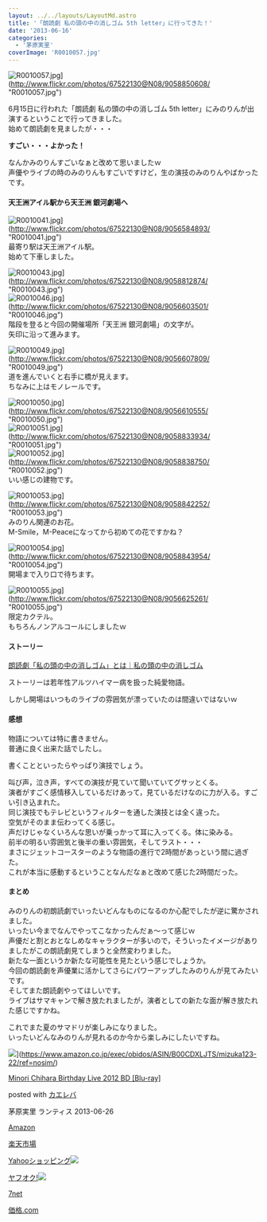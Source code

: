 ```yaml
---
layout: ../../layouts/LayoutMd.astro
title: '「朗読劇 私の頭の中の消しゴム 5th letter」に行ってきた！'
date: '2013-06-16'
categories:
  - '茅原実里'
coverImage: 'R0010057.jpg'
---
```


![R0010057.jpg](/archive/images/9058850608_e32d7fd902_b.jpg)](http://www.flickr.com/photos/67522130@N08/9058850608/ "R0010057.jpg")

6月15日に行われた「朗読劇 私の頭の中の消しゴム 5th letter」にみのりんが出演するということで行ってきました。  
始めて朗読劇を見ましたが・・・

**すごい・・・よかった！**

なんかみのりんすごいなぁと改めて思いましたｗ  
声優やライブの時のみのりんもすごいですけど，生の演技のみのりんやばかったです。

#### 天王洲アイル駅から天王洲 銀河劇場へ

![R0010041.jpg](/archive/images/9056584893_76a670e510_b.jpg)](http://www.flickr.com/photos/67522130@N08/9056584893/ "R0010041.jpg")  
最寄り駅は天王洲アイル駅。  
始めて下車しました。

![R0010043.jpg](/archive/images/9058812874_7a414d7a69_b.jpg)](http://www.flickr.com/photos/67522130@N08/9058812874/ "R0010043.jpg")  
![R0010046.jpg](/archive/images/9056603501_7f799c3d4b_b.jpg)](http://www.flickr.com/photos/67522130@N08/9056603501/ "R0010046.jpg")  
階段を登ると今回の開催場所「天王洲 銀河劇場」の文字が。  
矢印に沿って進みます。

![R0010049.jpg](/archive/images/9056607809_23835f6c22_b.jpg)](http://www.flickr.com/photos/67522130@N08/9056607809/ "R0010049.jpg")  
道を進んでいくと右手に橋が見えます。  
ちなみに上はモノレールです。

![R0010050.jpg](/archive/images/9056610555_9e103d1ec3_b.jpg)](http://www.flickr.com/photos/67522130@N08/9056610555/ "R0010050.jpg")  
![R0010051.jpg](/archive/images/9058833934_308dc880d5_b.jpg)](http://www.flickr.com/photos/67522130@N08/9058833934/ "R0010051.jpg")  
![R0010052.jpg](/archive/images/9058838750_f996dd2c56_b.jpg)](http://www.flickr.com/photos/67522130@N08/9058838750/ "R0010052.jpg")  
いい感じの建物です。

![R0010053.jpg](/archive/images/9058842252_5a1e6811c0_b.jpg)](http://www.flickr.com/photos/67522130@N08/9058842252/ "R0010053.jpg")  
みのりん関連のお花。  
M-Smile，M-Peaceになってから初めての花ですかね？

![R0010054.jpg](/archive/images/9058843954_e1f9e5c348_b.jpg)](http://www.flickr.com/photos/67522130@N08/9058843954/ "R0010054.jpg")  
開場まで入り口で待ちます。

![R0010055.jpg](/archive/images/9056625261_fa21f57c29_b.jpg)](http://www.flickr.com/photos/67522130@N08/9056625261/ "R0010055.jpg")  
限定カクテル。  
もちろんノンアルコールにしましたｗ

#### ストーリー

[朗読劇「私の頭の中の消しゴム」とは｜私の頭の中の消しゴム](http://keshigomu.info/about.html)

ストーリーは若年性アルツハイマー病を扱った純愛物語。

しかし開場はいつものライブの雰囲気が漂っていたのは間違いではないｗ

#### 感想

物語については特に書きません。  
普通に良く出来た話でしたし。

書くことといったらやっぱり演技でしょう。

叫び声，泣き声，すべての演技が見ていて聞いていてグサッとくる。  
演者がすごく感情移入しているだけあって，見ているだけなのに力が入る。すごい引き込まれた。  
同じ演技でもテレビというフィルターを通した演技とは全く違った。  
空気がそのまま伝わってくる感じ。  
声だけじゃなくいろんな思いが乗っかって耳に入ってくる。体に染みる。  
前半の明るい雰囲気と後半の重い雰囲気，そしてラスト・・・  
まさにジェットコースターのような物語の進行で2時間があっという間に過ぎた。  
これが本当に感動するということなんだなぁと改めて感じた2時間だった。

#### まとめ

みのりんの初朗読劇でいったいどんなものになるのか心配でしたが逆に驚かされました。  
いったい今までなんでやってこなかったんだぁ～って感じｗ  
声優だと割とおとなしめなキャラクターが多いので，そういったイメージがありましたがこの朗読劇見てしまうと全然変わりました。  
新たな一面というか新たな可能性を見たという感じでしょうか。  
今回の朗読劇を声優業に活かしてさらにパワーアップしたみのりんが見てみたいです。  
そしてまた朗読劇やってほしいです。  
ライブはサマキャンで解き放たれましたが，演者としての新たな面が解き放たれた感じですかね。

これでまた夏のサマドリが楽しみになりました。  
いったいどんなみのりんが見れるのか今から楽しみにしたいですね。

![](/archive/images/41Vg8n1EPVL._SL160_.jpg)](https://www.amazon.co.jp/exec/obidos/ASIN/B00CDXLJTS/mizuka123-22/ref=nosim/)

[Minori Chihara Birthday Live 2012 BD \[Blu-ray\]](https://www.amazon.co.jp/exec/obidos/ASIN/B00CDXLJTS/mizuka123-22/ref=nosim/)

posted with [カエレバ](http://kaereba.com)

茅原実里 ランティス 2013-06-26

[Amazon](http://www.amazon.co.jp/gp/search?keywords=Minori%20Chihara%20Birthday%20Live%202012%20BD&__mk_ja_JP=%83J%83%5E%83J%83i&tag=mizuka123-22 'アマゾン')

[楽天市場](http://hb.afl.rakuten.co.jp/hgc/032b53ee.4b34c5ee.0f4a541e.f440145e/?pc=http%3A%2F%2Fsearch.rakuten.co.jp%2Fsearch%2Fmall%2FMinori%2520Chihara%2520Birthday%2520Live%25202012%2520BD%2F-%2Ff.1-p.1-s.1-sf.0-st.A-v.2%3Fx%3D0%26scid%3Daf_ich_link_urltxt%26m%3Dhttp%3A%2F%2Fm.rakuten.co.jp%2F '楽天市場')

[Yahooショッピング![](//ad.jp.ap.valuecommerce.com/servlet/gifbanner?sid=3066752&pid=881990642)](//ck.jp.ap.valuecommerce.com/servlet/referral?sid=3066752&pid=881990642&vc_url=http%3A%2F%2Fshopping.search.yahoo.co.jp%2Fsearch%3FuIv%3Don%26ei%3DUTF-8%26tab_ex%3Dcommerce%26slider%3D0%26va%3DMinori%2520Chihara%2520Birthday%2520Live%25202012%2520BD 'Yahooショッピング')

[ヤフオク!![](//ad.jp.ap.valuecommerce.com/servlet/gifbanner?sid=3066752&pid=881990645)](//ck.jp.ap.valuecommerce.com/servlet/referral?sid=3066752&pid=881990645&vc_url=http%3A%2F%2Fauctions.search.yahoo.co.jp%2Fsearch%3Fvo%3D%26ve%3D%26auccat%3D0%26aucminprice%3D%26aucmaxprice%3D%26aucmin_bidorbuy_price%3D%26aucmax_bidorbuy_price%3D%26loc_cd%3D0%26abatch%3D0%26istatus%3D0%26filtered%3D1%26ei%3DUTF-8%26tab_ex%3Dcommerce%26va%3DMinori%2520Chihara%2520Birthday%2520Live%25202012%2520BD 'ヤフオク!')

[7net](//ck.jp.ap.valuecommerce.com/servlet/referral?sid=3066752&pid=881990643&vc_url=http%3A%2F%2Fwww.7netshopping.jp%2Fall%2Fsearch_result%2F-%2Fbprice%2Foff%2Fsort%2F0%2Fkword_in%2FMinori%2520Chihara%2520Birthday%2520Live%25202012%2520BD%2FallGoods%2Fon%2Fsubmit.x%2F30%2Fdisp_result%2F1%2Fsubmit.y%2F9%2Fprvlg%2Foff%2Fnobuy%2Fon%2FsetProduct%2Foff%2Foop%2Fon%2Fctgy%2Fall%2FfromKeywordSearch%2Ftrue 'セブンネットショッピング')

[価格.com](http://kakaku.com/search_results/Minori%20Chihara%20Birthday%20Live%202012%20BD/ 'kakakucom')
